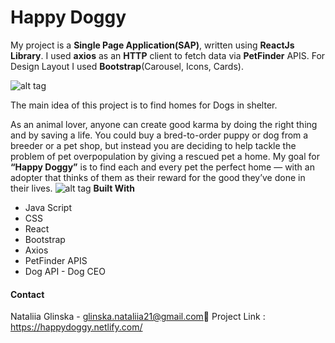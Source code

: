 
# Happy Doggy
   My project is a **Single Page Application(SAP)**, written using **ReactJs Library**.  I used **axios** as an **HTTP** client to fetch data via **PetFinder** APIS. For Design Layout I used **Bootstrap**(Carousel, Icons, Cards).

![alt tag](https://user-images.githubusercontent.com/58815203/75567450-8defa400-5a1f-11ea-8091-b5319036fd89.png)

  The main idea of this project is to find homes for Dogs in shelter.
  
 As an animal lover, anyone can create good karma by doing the right thing and by saving a life. You could buy a bred-to-order puppy or dog from a breeder or a pet shop, but instead you are deciding to help tackle the problem of pet overpopulation by giving a rescued pet a home.
 My goal for **“Happy Doggy”** is to find each and every pet the perfect home — with an adopter that thinks of them as their reward for the good they’ve done in their lives.
![alt tag](https://user-images.githubusercontent.com/58815203/75568583-8b8e4980-5a21-11ea-8e1e-2a92c7243d4a.png)
**Built With**
* Java Script
* CSS
* React
* Bootstrap
* Axios
* PetFinder APIS
* Dog API - Dog CEO

#### Contact

Nataliia Glinska - glinska.nataliia21@gmail.com📩
Project Link : https://happydoggy.netlify.com/


